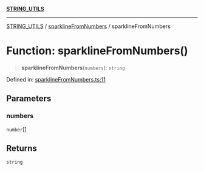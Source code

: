 [**STRING_UTILS**](../../README.md)

***

[STRING_UTILS](../../README.md) / [sparklineFromNumbers](../README.md) / sparklineFromNumbers

# Function: sparklineFromNumbers()

> **sparklineFromNumbers**(`numbers`): `string`

Defined in: [sparklineFromNumbers.ts:11](https://github.com/dailker/everyutil/blob/8ebd741383aff061deffff96bf58a9059d1b9944/src/string/sparklineFromNumbers.ts#L11)

## Parameters

### numbers

`number`[]

## Returns

`string`
